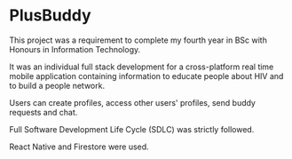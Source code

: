 # PlusBuddy

This project was a requirement to complete my fourth year in BSc with Honours in Information Technology.

It was an individual full stack development for a cross-platform real time mobile application containing information to educate people about HIV and to build a people network.

Users can create profiles, access other users' profiles, send buddy requests and chat.

Full Software Development Life Cycle (SDLC) was strictly followed.

React Native and Firestore were used.
